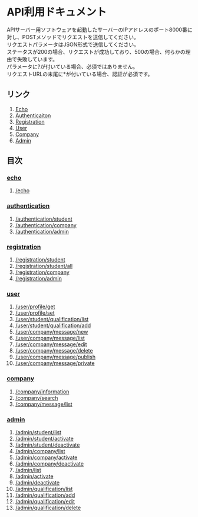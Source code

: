 # API利用ドキュメント
APIサーバー用ソフトウェアを起動したサーバーのIPアドレスのポート8000番に対し、POSTメソッドでリクエストを送信してください。   
リクエストパラメータはJSON形式で送信してください。   
ステータスが200の場合、リクエストが成功しており、500の場合、何らかの理由で失敗しています。  
パラメータに?が付いている場合、必須ではありません。  
リクエストURLの末尾に*が付いている場合、認証が必須です。

## リンク
1. [Echo](echo.md)
1. [Authenticaiton](authenticaiton.md)
1. [Registration](registration.md)
1. [User](user.md)
1. [Company](company.md)
1. [Admin](admin.md)

## 目次
### [echo](echo.md)
1. [/echo](echo.md#echo-1)

### [authentication](authenticaiton.md)
1. [/authentication/student](authenticaiton.md#authenticationstudent)
1. [/authentication/company](authenticaiton.md#authenticationcompany)
1. [/authentication/admin](authenticaiton.md#authenticationadmin)

### [registration](registration.md)
1. [/registration/student](registration.md#registrationstudent)
1. [/registration/student/all](registration.md#registrationstudentall)
1. [/registration/company](registration.md#registrationcompany)
1. [/registration/admin](registration.md#registrationadmin-)

### [user](user.md)
1. [/user/profile/get](user.md#userprofileget-)
1. [/user/profile/set](user.md#userprofileset-)
1. [/user/student/qualification/list](user.md#userstudentqualificationlist-)
1. [/user/student/qualification/add](user.md#userstudentqualificationadd-)
1. [/user/company/message/new](user.md#usercompanymessagenew-)
1. [/user/company/message/list](user.md#usercompanymessagelist-)
1. [/user/company/message/edit](user.md#usercompanymessageedit-)
1. [/user/company/message/delete](user.md#usercompanymessagedelete-)
1. [/user/company/message/publish](user.md#usercompanymessagepublish-)
1. [/user/company/message/private](user.md#usercompanymessageprivate-)

### [company](company.md)
1. [/company/information](company.md#companyinformation)
1. [/company/search](company.md#companysearch)
1. [/company/message/list](company.md#companymessagelist)

### [admin](admin.md)
1. [/admin/student/list](admin.md#adminstudentlist-)
1. [/admin/student/activate](admin.md#adminstudentactivate-)
1. [/admin/student/deactivate](admin.md#adminstudentdeactivate-)
1. [/admin/company/list](admin.md#adminstudentlist-)
1. [/admin/company/activate](admin.md#admincompanyactivate-)
1. [/admin/company/deactivate](admin.md#admincompanydeactivate-)
1. [/admin/list](admin.md#adminlist-)
1. [/admin/activate](admin.md#adminactivate-)
1. [/admin/deactivate](admin.md#admindeactivate-)
1. [/admin/qualification/list](admin.md#adminqualificationlist-)
1. [/admin/qualification/add](admin.md#adminqualificationadd-)
1. [/admin/qualification/edit](admin.md#adminqualificationedit-)
1. [/admin/qualification/delete](admin.md#adminqualificationdelete-)
